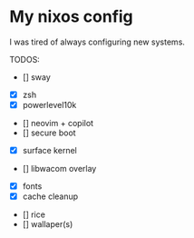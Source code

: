 # My nixos config

I was tired of always configuring new systems.

TODOS:
- [] sway
- [x] zsh
- [x] powerlevel10k
- [] neovim + copilot
- [] secure boot
- [x] surface kernel
- [] libwacom overlay
- [x] fonts
- [x] cache cleanup
- [] rice
- [] wallaper(s)
